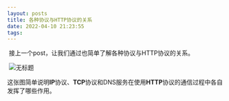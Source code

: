 ```yaml
---
layout: posts
title: 各种协议与HTTP协议的关系
date: 2022-04-10 21:23:55
tags:
---
```


​		接上一个post，让我们通过也简单了解各种协议与HTTP协议的关系。

​        ![无标题](C:\Users\Administrator\Desktop\无标题.png)

 这张图简单说明**IP**协议、**TCP**协议和DNS服务在使用**HTTP**协议的通信过程中各自发挥了哪些作用。
